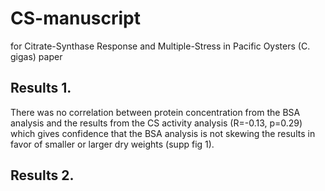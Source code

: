# CS-manuscript
 for Citrate-Synthase Response and Multiple-Stress in Pacific Oysters (C. gigas)  paper
 
## Results 1.
There was no correlation between protein concentration from the BSA analysis and the results from the CS activity analysis (R=-0.13, p=0.29) which gives confidence that the BSA analysis is not skewing the results in favor of smaller or larger dry weights (supp fig 1).

## Results 2. 
